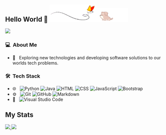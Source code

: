 ## Hello World 👋 <img src="images/butterfly.gif" width=30%><img src="images/dog.gif" width=20%>
<!-- ![greet](images/greet.gif) -->
<img src="https://im4.ezgif.com/tmp/ezgif-4-8ffbb4316f94.gif" width="750px">

### 💻 &nbsp;About Me 
- 🤔 &nbsp; Exploring new technologies and developing software solutions to our worlds tech problems.

### 🛠 &nbsp;Tech Stack

- 🌐 &nbsp;
  ![Python](https://img.shields.io/badge/-Python-333333?style=flat&logo=python)
  ![Java](https://img.shields.io/badge/-Java-333333?style=flat&logo=java)
  ![HTML](https://img.shields.io/badge/-HTML-333333?style=flat&logo=HTML5)
  ![CSS](https://img.shields.io/badge/-CSS-333333?style=flat&logo=CSS3&logoColor=1572B6)
  ![JavaScript](https://img.shields.io/badge/-JavaScript-333333?style=flat&logo=javascript)
  ![Bootstrap](https://img.shields.io/badge/-Bootstrap-333333?style=flat&logo=bootstrap&logoColor=563D7C)
- ⚙️ &nbsp;
  ![Git](https://img.shields.io/badge/-Git-333333?style=flat&logo=git)
  ![GitHub](https://img.shields.io/badge/-GitHub-333333?style=flat&logo=github)
  ![Markdown](https://img.shields.io/badge/-Markdown-333333?style=flat&logo=markdown)
- 🔧 &nbsp;
  ![Visual Studio Code](https://img.shields.io/badge/-Visual%20Studio%20Code-333333?style=flat&logo=visual-studio-code&logoColor=007ACC)

## My Stats
<p>
<a href="https://github.com/gracyashhh">
  <img height="180em" src="https://github-readme-stats.vercel.app/api?username=gracyashhh&show_icons=true&theme=radical" />
  <img height="180em" src="https://github-readme-stats-eight-theta.vercel.app/api/top-langs/?username=gracyashhh&theme=radical&layout=compact&exclude_lang=java+r" />
</a>
</p>


<!-- - 🔭 I’m currently working on ...
- 🌱 I’m currently learning ...
- 👯 I’m looking to collaborate on ...
- 🤔 I’m looking for help with ...
- 💬 Ask me about ...
- 📫 How to reach me: ...
- 😄 Pronouns: ...
- ⚡ Fun fact: ...

 -->
